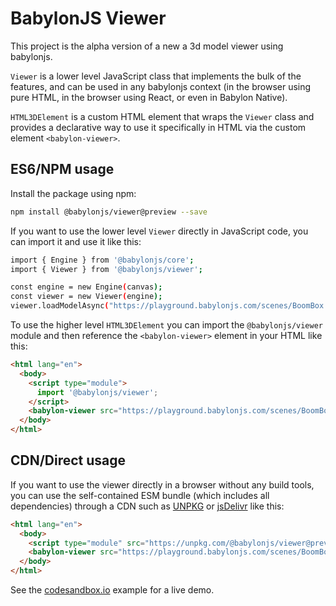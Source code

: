 # BabylonJS Viewer

This project is the alpha version of a new a 3d model viewer using babylonjs.

`Viewer` is a lower level JavaScript class that implements the bulk of the features, and can be used in any babylonjs context (in the browser using pure HTML, in the browser using React, or even in Babylon Native).

`HTML3DElement` is a custom HTML element that wraps the `Viewer` class and provides a declarative way to use it specifically in HTML via the custom element `<babylon-viewer>`.

## ES6/NPM usage

Install the package using npm:

```bash
npm install @babylonjs/viewer@preview --save
```

If you want to use the lower level `Viewer` directly in JavaScript code, you can import it and use it like this:

```bash
import { Engine } from '@babylonjs/core';
import { Viewer } from '@babylonjs/viewer';

const engine = new Engine(canvas);
const viewer = new Viewer(engine);
viewer.loadModelAsync("https://playground.babylonjs.com/scenes/BoomBox.glb");
```

To use the higher level `HTML3DElement` you can import the `@babylonjs/viewer` module and then reference the `<babylon-viewer>` element in your HTML like this:

```html
<html lang="en">
  <body>
    <script type="module">
      import '@babylonjs/viewer';
    </script>
    <babylon-viewer src="https://playground.babylonjs.com/scenes/BoomBox.glb"></babylon-viewer>
  </body>
</html>
```

## CDN/Direct usage

If you want to use the viewer directly in a browser without any build tools, you can use the self-contained ESM bundle (which includes all dependencies) through a CDN such as [UNPKG](https://unpkg.com/) or [jsDelivr](https://www.jsdelivr.com/) like this:

```html
<html lang="en">
  <body>
    <script type="module" src="https://unpkg.com/@babylonjs/viewer@preview/dist/babylon-viewer.esm.min.js"></script>
    <babylon-viewer src="https://playground.babylonjs.com/scenes/BoomBox.glb"></babylon-viewer>
  </body>
</html>
```

See the [codesandbox.io](https://codesandbox.io/p/sandbox/babylon-viewer-ws82xr) example for a live demo.
